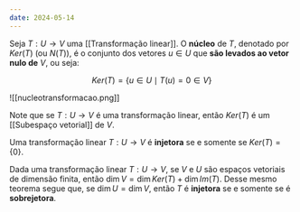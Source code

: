 ```yaml
---
date: 2024-05-14
---
```


Seja $T: U \to V$ uma [[Transformação linear]]. O **núcleo** de $T$, denotado por $Ker(T)$ (ou $N(T)$), é o conjunto dos vetores $u \in U$ que **são levados ao vetor nulo de** $V$, ou seja:

$$Ker(T) = \{u \in U \mid T(u) = 0 \in V\}$$

![[nucleotransformacao.png]]

Note que se $T: U \to V$ é uma transformação linear, então $Ker(T)$ é um [[Subespaço vetorial]] de $V$.

Uma transformação linear $T: U \to V$ é **injetora** se e somente se $Ker(T) = \{0\}$.

Dada uma transformação linear $T: U \to V$, se $V$ e $U$ são espaços vetoriais de dimensão finita, então $\dim V = \dim Ker(T) + \dim Im(T)$. Desse mesmo teorema segue que, se $\dim U = \dim V$, então $T$ é **injetora** se e somente se é **sobrejetora**.